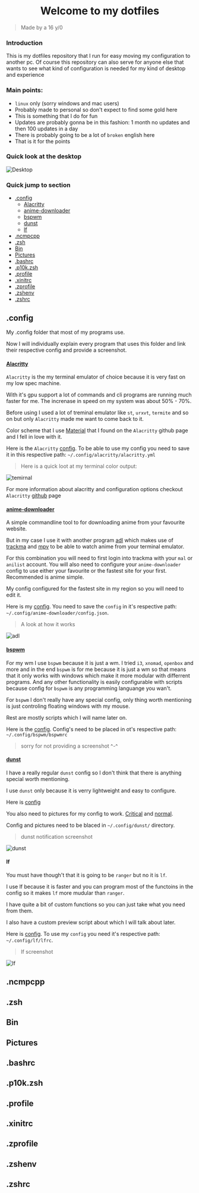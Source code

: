 <h1 align="center"> Welcome to my dotfiles </h1>

> Made by a 16 y/0

### Introduction

This is my dotfiles repository that I run for easy moving my configuration to another pc.
Of course this repository can also serve for anyone else that wants to see what kind of configuration is needed for my kind of desktop and experience

### Main points:

- `linux` only (sorry windows and mac users)
- Probably made to personal so don't expect to find some gold here
- This is something that I do for fun
- Updates are probably gonna be in this fashion: 1 month no updates and then 100 updates in a day
- There is probably going to be a lot of `broken` english here
- That is it for the points

### Quick look at the desktop

![Desktop](https://raw.githubusercontent.com/CroLinuxGamer/Photos/master/desktop.png)

### Quick jump to section

- [.config](#config)
    - [Alacritty](#alacritty)
    - [anime-downloader](#anime-downloader)
    - [bspwm](#bspwm)
    - [dunst](#dunst)
    - [lf](#lf)
- [.ncmpcpp](#ncmpcpp)
- [.zsh](#zsh)
- [Bin](#bin)
- [Pictures](#pictures)
- [.bashrc](#bashrc)
- [.p10k.zsh](#p10k.zsh)
- [.profile](#profile)
- [.xinitrc](#xinitrc)
- [.zprofile](#zprofile)
- [.zshenv](#zshenv)
- [.zshrc](#zshrc)

## .config

My .config folder that most of my programs use.

Now I will individually explain every program that uses this folder and link their respective config and provide a screenshot.

#### [Alacritty](https://github.com/alacritty/alacritty)

`Alacritty` is the my terminal emulator of choice because it is very fast on my low spec machine.

With it's gpu support a lot of commands and cli programs are running much faster for me. The increnase in speed on my system was about 50% - 70%.

Before using I used a lot of treminal emulator like `st`, `urxvt`, `termite` and so on but only `Alacritty` made me want to come back to it.

Color scheme that I use [Material](https://github.com/alacritty/alacritty/wiki/Color-schemes#material-theme) that I found on the `Alacritty` github page and I fell in love with it.

Here is the `Alacritty` [config](.config/alacritty/alacritty.yml). To be able to use my config you need to save it in this respective path: `~/.config/alacritty/alacritty.yml`

> Here is a quick loot at my terminal color output:

![temirnal](https://raw.githubusercontent.com/CroLinuxGamer/Photos/master/terminal.png)

For more information about alacritty and configuration options checkout `Alacritty` [github](https://github.com/alacritty/alacritty) page

#### [anime-downloader](https://github.com/vn-ki/anime-downloader)

A simple commandline tool to for downloading anime from your favourite website.

But in my case I use it with another program [adl](https://github.com/RaitaroH/adl) which makes use of [trackma](https://github.com/z411/trackma) and [mpv](https://mpv.io/) to be able to watch anime from your terminal emulator.

For this combination you will need to first login into trackma with your `mal` or `anilist` account. You will also need to configure your `anime-downloader` config to use either your favourite or the fastest site for your first. Recommended is anime simple.

My config configured for the fastest site in my region so you will need to edit it.

Here is my [config](.config/anime-downloader/config.json). You need to save the `config` in it's respective path: `~/.config/anime-downloader/config.json`.

> A look at how it works

![adl](https://raw.githubusercontent.com/CroLinuxGamer/Photos/master/adl.gif)

#### [bspwm](https://github.com/baskerville/bspwm)

For my wm I use `bspwm` because it is just a wm. I tried `i3`, `xnomad`, `openbox` and more and in the end `bspwm` is for me because it is just a wm so that means that it only works with windows which make it more modular with differrent programs. And any other functionality is easily configurable with scripts because config for `bspwm` is any programming languange you wan't.

For `bspwm` I don't really have any special config, only thing worth mentioning is just controling floating windows with my mouse.

Rest are mostly scripts which I will name later on.

Here is the [config](.config/bspwm/bspwmrc). Config's need to be placed in ot's respective path: `~/.config/bspwm/bspwmrc`

> sorry for not providing a screenshot ^-^

#### [dunst](https://github.com/dunst-project/dunst)

I have a really regular `dunst` config so I don't think that there is anything special worth mentioning.

I use `dunst` only because it is verry lightweight and easy to configure.

Here is [config](.config/dunst/dunstrc)

You also need to pictures for my config to work. [Critical](.config/dunst/critical.png) and [normal](.config/dunst/normal.png).

Config and pictures need to be blaced in `~/.config/dunst/` directory.

> dunst notification screenshot

![dunst](https://raw.githubusercontent.com/CroLinuxGamer/Photos/master/dunst.png)

#### lf

You must have though't that it is going to be `ranger` but no it is `lf`.

I use lf because it is faster and you can program most of the functoins in the config so it makes `lf` more mudular than `ranger`.

I have quite a bit of custom functions so you can just take what you need from them.

I also have a custom preview script about which I will talk about later.

Here is [config](.config/lf/lfrc). To use my `config` you need it's respective path: ` ~/.config/lf/lfrc`.

> lf screenshot

![lf](https://raw.githubusercontent.com/CroLinuxGamer/Photos/master/lf.png)

## .ncmpcpp

## .zsh

## Bin

## Pictures

## .bashrc

## .p10k.zsh

## .profile

## .xinitrc

## .zprofile

## .zshenv

## .zshrc
